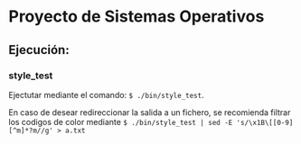 # Proyecto de Sistemas Operativos

## Ejecución:
### style_test 
Ejectutar mediante el comando: `$ ./bin/style_test`. 

En caso de desear redireccionar la salida a un fichero, se recomienda filtrar los codigos de color mediante `$ ./bin/style_test | sed -E 's/\x1B\[[0-9][^m]*?m//g' > a.txt` 
